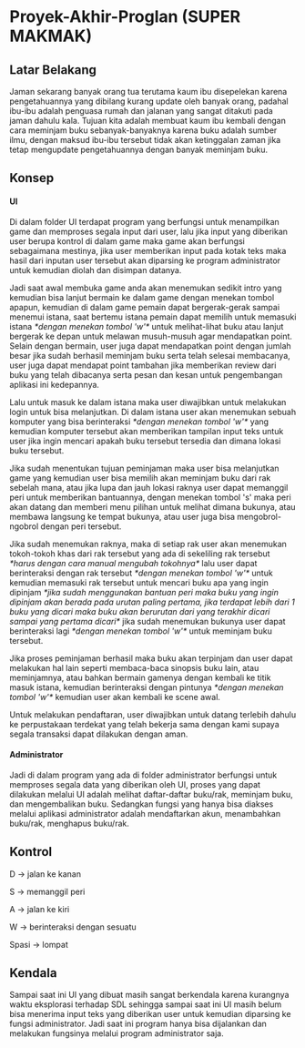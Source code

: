 # Proyek-Akhir-Proglan (SUPER MAKMAK)

## Latar Belakang

Jaman sekarang banyak orang tua terutama kaum ibu disepelekan karena pengetahuannya yang dibilang kurang update oleh banyak orang, padahal ibu-ibu adalah penguasa rumah dan jalanan yang sangat ditakuti pada jaman dahulu kala. Tujuan kita adalah membuat kaum ibu kembali dengan cara meminjam buku sebanyak-banyaknya karena buku adalah sumber ilmu, dengan maksud ibu-ibu tersebut tidak akan ketinggalan zaman jika tetap mengupdate pengetahuannya dengan banyak meminjam buku.


## Konsep

#### UI
Di dalam folder UI terdapat program yang berfungsi untuk menampilkan game dan memproses segala input dari user, lalu jika input yang diberikan user berupa kontrol di dalam game maka game akan berfungsi sebagaimana mestinya, jika user memberikan input pada kotak teks maka hasil dari inputan user tersebut akan diparsing ke program administrator untuk kemudian diolah dan disimpan datanya.

Jadi saat awal membuka game anda akan menemukan sedikit intro yang kemudian bisa lanjut bermain ke dalam game dengan menekan tombol apapun, kemudian di dalam game pemain dapat bergerak-gerak sampai menemui istana, saat bertemu istana pemain dapat memilih untuk memasuki istana *\*dengan menekan tombol 'w'\** untuk melihat-lihat buku atau lanjut bergerak ke depan untuk melawan musuh-musuh agar mendapatkan point. Selain dengan bermain, user juga dapat mendapatkan point dengan jumlah besar jika sudah berhasil meminjam buku serta telah selesai membacanya, user juga dapat mendapat point tambahan jika memberikan review dari buku yang telah dibacanya serta pesan dan kesan untuk pengembangan aplikasi ini kedepannya.

Lalu untuk masuk ke dalam istana maka user diwajibkan untuk melakukan login untuk bisa melanjutkan. Di dalam istana user akan menemukan sebuah komputer yang bisa berinteraksi *\*dengan menekan tombol 'w'\** yang kemudian komputer tersebut akan memberikan tampilan input teks untuk user jika ingin mencari apakah buku tersebut tersedia dan dimana lokasi buku tersebut.

Jika sudah menentukan tujuan peminjaman maka user bisa melanjutkan game yang kemudian user bisa memilih akan meminjam buku dari rak sebelah mana, atau jika lupa dan jauh lokasi raknya user dapat memanggil peri untuk memberikan bantuannya, dengan menekan tombol 's' maka peri akan datang dan memberi menu pilihan untuk melihat dimana bukunya, atau membawa langsung ke tempat bukunya, atau user juga bisa mengobrol-ngobrol dengan peri tersebut.

Jika sudah menemukan raknya, maka di setiap rak user akan menemukan tokoh-tokoh khas dari rak tersebut yang ada di sekeliling rak tersebut *\*harus dengan cara manual mengubah tokohnya\** lalu user dapat berinteraksi dengan rak tersebut *\*dengan menekan tombol 'w'\** untuk kemudian memasuki rak tersebut untuk mencari buku apa yang ingin dipinjam *\*jika sudah menggunakan bantuan peri maka buku yang ingin dipinjam akan berada pada urutan paling pertama, jika terdapat lebih dari 1 buku yang dicari maka buku akan berurutan dari yang terakhir dicari sampai yang pertama dicari\** jika sudah menemukan bukunya user dapat berinteraksi lagi *\*dengan menekan tombol 'w'\** untuk meminjam buku tersebut.

Jika proses peminjaman berhasil maka buku akan terpinjam dan user dapat melakukan hal lain seperti membaca-baca sinopsis buku lain, atau meminjamnya, atau bahkan bermain gamenya dengan kembali ke titik masuk istana, kemudian berinteraksi dengan pintunya *\*dengan menekan tombol 'w'\** kemudian user akan kembali ke scene awal.

Untuk melakukan pendaftaran, user diwajibkan untuk datang terlebih dahulu ke perpustakaan terdekat yang telah bekerja sama dengan kami supaya segala transaksi dapat dilakukan dengan aman.

#### Administrator
Jadi di dalam program yang ada di folder administrator berfungsi untuk memproses segala data yang diberikan oleh UI, proses yang dapat dilakukan melalui UI adalah melihat daftar-daftar buku/rak, meminjam buku, dan mengembalikan buku. Sedangkan fungsi yang hanya bisa diakses melalui aplikasi administrator adalah mendaftarkan akun, menambahkan buku/rak, menghapus buku/rak.


## Kontrol

D -> jalan ke kanan

S -> memanggil peri

A -> jalan ke kiri

W -> berinteraksi dengan sesuatu

Spasi -> lompat


## Kendala

Sampai saat ini UI yang dibuat masih sangat berkendala karena kurangnya waktu eksplorasi terhadap SDL sehingga sampai saat ini UI masih belum bisa menerima input teks yang diberikan user untuk kemudian diparsing ke fungsi administrator. Jadi saat ini program hanya bisa dijalankan dan melakukan fungsinya melalui program administrator saja.
